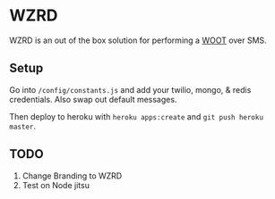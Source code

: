 # WZRD
WZRD is an out of the box solution for performing a [WOOT](http://en.wikipedia.org/wiki/Wizard_of_Oz_experiment) over SMS.

## Setup
Go into `/config/constants.js` and add your twilio, mongo, & redis credentials. Also swap out default messages.

Then deploy to heroku with `heroku apps:create` and `git push heroku master`.

## TODO
1. Change Branding to WZRD
2. Test on Node jitsu
